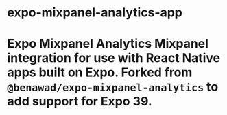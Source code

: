 # expo-mixpanel-analytics-app
# Expo Mixpanel Analytics  Mixpanel integration for use with React Native apps built on Expo.  Forked from `@benawad/expo-mixpanel-analytics` to add support for Expo 39.
